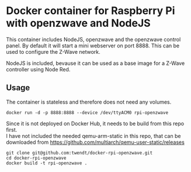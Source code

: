 # Docker container for Raspberry Pi with openzwave and NodeJS

This container includes NodeJS, openzwave and the openzwave control panel. By default it will 
start a mini webserver on port 8888. This can be used to configure the Z-Wave network.

NodeJS is included, bevause it can be used as a base image for a Z-Wave controller using 
Node Red.

## Usage

The container is stateless and therefore does not need any volumes.

```
docker run -d -p 8888:8888 --device /dev/ttyACM0 rpi-openzwave
```

Since it is not deployed on Docker Hub, it needs to be build from this repo first.  
I have not included the needed qemu-arm-static in this repo, that can be downloaded from 
https://github.com/multiarch/qemu-user-static/releases

```
git clone git@github.com:twendt/docker-rpi-openzwave.git
cd docker-rpi-openzwave
docker build -t rpi-openzwave .
```
